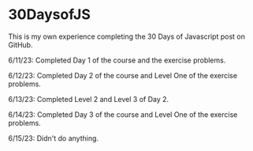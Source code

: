# 30DaysofJS
This is my own experience completing the 30 Days of Javascript post on GitHub. 

6/11/23: Completed Day 1 of the course and the exercise problems.

6/12/23: Completed Day 2 of the course and Level One of the exercise problems.

6/13/23: Completed Level 2 and Level 3 of Day 2.

6/14/23: Completed Day 3 of the course and Level One of the exercise problems.

6/15/23: Didn't do anything.
